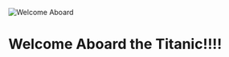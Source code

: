 ![Welcome Aboard](https://www.icegif.com/wp-content/uploads/titanic-icegif-16.gif)

# Welcome Aboard the Titanic!!!!